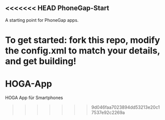 <<<<<<< HEAD
PhoneGap-Start
---

A starting point for PhoneGap apps.

To get started: fork this repo, modify the config.xml to match your details, and get building!
=======
HOGA-App
========

HOGA App für Smartphones
>>>>>>> 9d046faa7023894dd53213e20c17537e92c2269a
